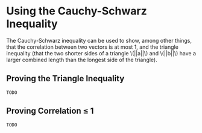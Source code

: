 # Using the Cauchy-Schwarz Inequality

The Cauchy-Schwarz inequality can be used to show, among other things, that the correlation between two vectors is at most 1, and the triangle inequality (that the two shorter sides of a triangle \\(||a||\\) and \\(||b||\\) have a larger combined length than the longest side of the triangle).

## Proving the Triangle Inequality

`TODO`

## Proving Correlation ≤ 1

`TODO`

